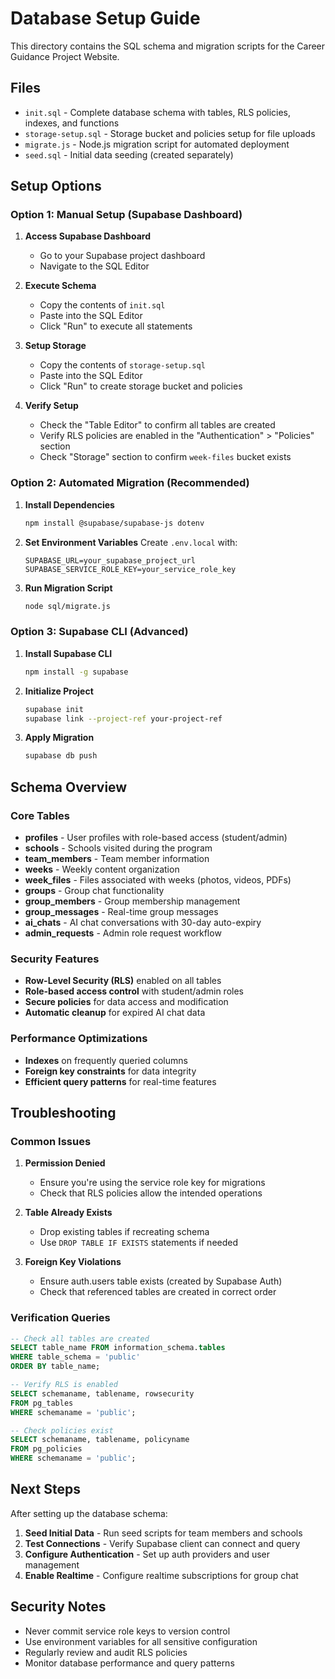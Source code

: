 # Database Setup Guide

This directory contains the SQL schema and migration scripts for the Career Guidance Project Website.

## Files

- `init.sql` - Complete database schema with tables, RLS policies, indexes, and functions
- `storage-setup.sql` - Storage bucket and policies setup for file uploads
- `migrate.js` - Node.js migration script for automated deployment
- `seed.sql` - Initial data seeding (created separately)

## Setup Options

### Option 1: Manual Setup (Supabase Dashboard)

1. **Access Supabase Dashboard**
   - Go to your Supabase project dashboard
   - Navigate to the SQL Editor

2. **Execute Schema**
   - Copy the contents of `init.sql`
   - Paste into the SQL Editor
   - Click "Run" to execute all statements

3. **Setup Storage**
   - Copy the contents of `storage-setup.sql`
   - Paste into the SQL Editor
   - Click "Run" to create storage bucket and policies

4. **Verify Setup**
   - Check the "Table Editor" to confirm all tables are created
   - Verify RLS policies are enabled in the "Authentication" > "Policies" section
   - Check "Storage" section to confirm `week-files` bucket exists

### Option 2: Automated Migration (Recommended)

1. **Install Dependencies**
   ```bash
   npm install @supabase/supabase-js dotenv
   ```

2. **Set Environment Variables**
   Create `.env.local` with:
   ```
   SUPABASE_URL=your_supabase_project_url
   SUPABASE_SERVICE_ROLE_KEY=your_service_role_key
   ```

3. **Run Migration Script**
   ```bash
   node sql/migrate.js
   ```

### Option 3: Supabase CLI (Advanced)

1. **Install Supabase CLI**
   ```bash
   npm install -g supabase
   ```

2. **Initialize Project**
   ```bash
   supabase init
   supabase link --project-ref your-project-ref
   ```

3. **Apply Migration**
   ```bash
   supabase db push
   ```

## Schema Overview

### Core Tables

- **profiles** - User profiles with role-based access (student/admin)
- **schools** - Schools visited during the program
- **team_members** - Team member information
- **weeks** - Weekly content organization
- **week_files** - Files associated with weeks (photos, videos, PDFs)
- **groups** - Group chat functionality
- **group_members** - Group membership management
- **group_messages** - Real-time group messages
- **ai_chats** - AI chat conversations with 30-day auto-expiry
- **admin_requests** - Admin role request workflow

### Security Features

- **Row-Level Security (RLS)** enabled on all tables
- **Role-based access control** with student/admin roles
- **Secure policies** for data access and modification
- **Automatic cleanup** for expired AI chat data

### Performance Optimizations

- **Indexes** on frequently queried columns
- **Foreign key constraints** for data integrity
- **Efficient query patterns** for real-time features

## Troubleshooting

### Common Issues

1. **Permission Denied**
   - Ensure you're using the service role key for migrations
   - Check that RLS policies allow the intended operations

2. **Table Already Exists**
   - Drop existing tables if recreating schema
   - Use `DROP TABLE IF EXISTS` statements if needed

3. **Foreign Key Violations**
   - Ensure auth.users table exists (created by Supabase Auth)
   - Check that referenced tables are created in correct order

### Verification Queries

```sql
-- Check all tables are created
SELECT table_name FROM information_schema.tables 
WHERE table_schema = 'public' 
ORDER BY table_name;

-- Verify RLS is enabled
SELECT schemaname, tablename, rowsecurity 
FROM pg_tables 
WHERE schemaname = 'public';

-- Check policies exist
SELECT schemaname, tablename, policyname 
FROM pg_policies 
WHERE schemaname = 'public';
```

## Next Steps

After setting up the database schema:

1. **Seed Initial Data** - Run seed scripts for team members and schools
2. **Test Connections** - Verify Supabase client can connect and query
3. **Configure Authentication** - Set up auth providers and user management
4. **Enable Realtime** - Configure realtime subscriptions for group chat

## Security Notes

- Never commit service role keys to version control
- Use environment variables for all sensitive configuration
- Regularly review and audit RLS policies
- Monitor database performance and query patterns